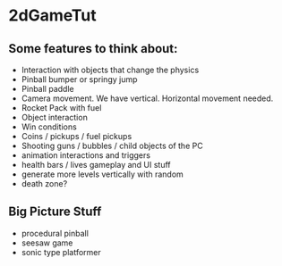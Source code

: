 # 2dGameTut

## Some features to think about:
- Interaction with objects that change the physics
- Pinball bumper or springy jump
- Pinball paddle
- Camera movement. We have vertical. Horizontal movement needed.
- Rocket Pack with fuel
- Object interaction
- Win conditions
- Coins / pickups / fuel pickups
- Shooting guns / bubbles / child objects of the PC
- animation interactions and triggers
- health bars / lives gameplay and UI stuff
- generate more levels vertically with random
- death zone?

## Big Picture Stuff
- procedural pinball
- seesaw game
- sonic type platformer
